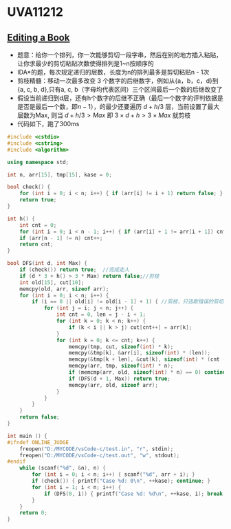 # UVA11212


## [Editing a Book](https://vjudge.net/problem/UVA-11212)

- 题意：给你一个排列，你一次能够剪切一段字串，然后在别的地方插入粘贴，让你求最少的剪切粘贴次数使得排列是1~n按顺序的
- IDA*的题，每次规定递归的层数，长度为n的排列最多是剪切粘贴n - 1次
- 剪枝精髓：移动一次最多改变 3 个数字的后继数字，例如从{a，b，c，d}到{a, c, b, d},只有a, c, b（字母均代表区间）三个区间最后一个数的后继改变了
- 假设当前递归到d层，还有h个数字的后继不正确（最后一个数字的评判依据是是否是最后一个数，即$n - 1$），的最少还要遍历 $d + h / 3$ 层，当前设置了最大层数为Max, 则当 $d + h / 3 > Max$ 即 $3 \times d + h > 3 \times Max$ 就剪枝
- 代码如下，跑了300ms

```c++
#include <cstdio>
#include <cstring>
#include <algorithm>

using namespace std;

int n, arr[15], tmp[15], kase = 0;

bool check() {
    for (int i = 0; i < n; i++) { if (arr[i] != i + 1) return false; }
    return true;
}

int h() {
    int cnt = 0;
    for (int i = 0; i < n - 1; i++) { if (arr[i] + 1 != arr[i + 1]) cnt++; }
    if (arr[n - 1] != n) cnt++;
    return cnt;
}

bool DFS(int d, int Max) {
    if (check()) return true;  //完成走人
    if (d * 3 + h() > 3 * Max) return false;//剪枝
    int old[15], cut[10];
    memcpy(old, arr, sizeof arr);
    for (int i = 0; i < n; i++) {
        if (i == 0 || old[i] != old[i - 1] + 1) { //剪枝，只选取错误的剪切
            for (int j = i; j < n; j++) {
                int cnt = 0, len = j - i + 1;
                for (int k = 0; k < n; k++) {
                    if (k < i || k > j) cut[cnt++] = arr[k];
                }
                for (int k = 0; k <= cnt; k++) {
                    memcpy(tmp, cut, sizeof(int) * k);
                    memcpy(&tmp[k], &arr[i], sizeof(int) * (len));
                    memcpy(&tmp[k + len], &cut[k], sizeof(int) * (cnt - k));
                    memcpy(arr, tmp, sizeof(int) * n);
                    if (memcmp(arr, old, sizeof(int) * n) == 0) continue;//和之前的一样，剪枝
                    if (DFS(d + 1, Max)) return true;
                    memcpy(arr, old, sizeof arr);
                }
            }
        }
    }
    return false;
}

int main () {
#ifndef ONLINE_JUDGE
    freopen("D:/MYCODE/vsCode-c/test.in", "r", stdin);
    freopen("D:/MYCODE/vsCode-c/test.out", "w", stdout);
#endif
    while (scanf("%d", &n), n) {
        for (int i = 0; i < n; i++) { scanf("%d", arr + i); }
        if (check()) { printf("Case %d: 0\n", ++kase); continue; }
        for (int i = 1; i < n; i++) {
            if (DFS(0, i)) { printf("Case %d: %d\n", ++kase, i); break; }
        }
    }
    return 0;
}
```

